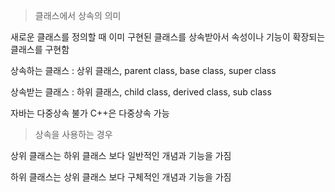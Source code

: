 
> 클래스에서 상속의 의미

새로운 클래스를 정의할 때 이미 구현된 클래스를 상속받아서 속성이나 기능이 확장되는 클래스를 구현함

상속하는 클래스 : 상위 클래스, parent class, base class, super class

상속받는 클래스 : 하위 클래스, child class, derived class, sub class

자바는 다중상속 불가
C++은 다중상속 가능

> 상속을 사용하는 경우

상위 클래스는 하위 클래스 보다 일반적인 개념과 기능을 가짐

하위 클래스는 상위 클래스 보다 구체적인 개념과 기능을 가짐 
